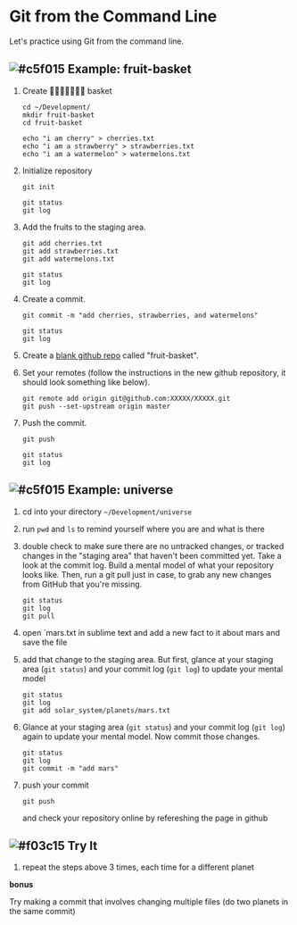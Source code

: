 # Git from the Command Line

Let's practice using Git from the command line.


## ![#c5f015](https://placehold.it/15/c5f015/000000?text=+) Example: fruit-basket

1. Create 🍒🍎🍌🍇🍑🍉🍍 basket

	```
	cd ~/Development/
	mkdir fruit-basket
	cd fruit-basket

	echo "i am cherry" > cherries.txt
	echo "i am a strawberry" > strawberries.txt
	echo "i am a watermelon" > watermelons.txt
	```

2. Initialize repository

	```
	git init

	git status
	git log
	```

5. Add the fruits to the staging area.

	```
	git add cherries.txt
	git add strawberries.txt
	git add watermelons.txt

	git status
	git log
	```

6. Create a commit.

	```
	git commit -m "add cherries, strawberries, and watermelons"

	git status
	git log
	```

7. Create a [blank github repo](https://github.com/new) called "fruit-basket".

8. Set your remotes (follow the instructions in the new github repository, it should look something like below).
	
	```
	git remote add origin git@github.com:XXXXX/XXXXX.git
	git push --set-upstream origin master
	```

8. Push the commit.

	```
	git push

	git status
	git log
	```

## ![#c5f015](https://placehold.it/15/c5f015/000000?text=+) Example: universe

1. cd into your directory `~/Development/universe`
2. run `pwd` and `ls` to remind yourself where you are and what is there
3. double check to make sure there are no untracked changes, or tracked changes in the "staging area" that haven't been committed yet. Take a look at the commit log. Build a mental model of what your repository looks like. Then, run a git pull just in case, to grab any new changes from GitHub that you're missing.

	```
	git status
	git log
	git pull
	```
4.  open `mars.txt in sublime text and add a new fact to it about mars and save the file

5.  add that change to the staging area. But first, glance at your staging area (`git status`) and your commit log (`git log`) to update your mental model

	```
	git status
	git log
	git add solar_system/planets/mars.txt
	```

5. Glance at your staging area (`git status`) and your commit log (`git log`) again to update your mental model. Now commit those changes.

	```
	git status
	git log
	git commit -m "add mars"
	```

6. push your commit

	```
	git push
	```

	and check your repository online by refereshing the page in github
	
## ![#f03c15](https://placehold.it/15/f03c15/000000?text=+) Try It

<!-- OLD INSTRUCTIONS
1. Add `venus.txt` and commit it with the message "add venus".
2. Add `jupiter.txt` and `uranus.txt` and commit it with the message "add jupiter and venus".
3. Add the rest of the `planets` folder and commit it with the message "add remaining planets".
4. Add the rest of the `stars` folder and commit it with the message "add stars".
5. Run `git status` to check for any more "untracked files". Add the remaining files and commit them.
5. Push these commits to github.
-->

1. repeat the steps above 3 times, each time for a different planet

**bonus** 

Try making a commit that involves changing multiple files (do two planets in the same commit)

